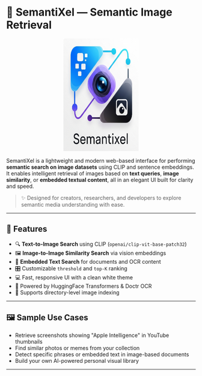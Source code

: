 # 📸 SemantiXel — Semantic Image Retrieval

<p align="center">
  <img src="assets/icon.png" alt="SemantiXel Logo" width="200px" height="300px"/>
</p>



SemantiXel is a lightweight and modern web-based interface for performing **semantic search on image datasets** using CLIP and sentence embeddings. It enables intelligent retrieval of images based on **text queries**, **image similarity**, or **embedded textual content**, all in an elegant UI built for clarity and speed.

> ✨ Designed for creators, researchers, and developers to explore semantic media understanding with ease.

---

## 🚀 Features

- 🔍 **Text-to-Image Search** using CLIP (`openai/clip-vit-base-patch32`)
- 🖼️ **Image-to-Image Similarity Search** via vision embeddings
- 📝 **Embedded Text Search** for documents and OCR content
- 🎛️ Customizable `threshold` and `top-K` ranking
- 💻 Fast, responsive UI with a clean white theme
- 🧠 Powered by HuggingFace Transformers & Doctr OCR
- 📂 Supports directory-level image indexing

---

## 🖼️ Sample Use Cases

- Retrieve screenshots showing "Apple Intelligence" in YouTube thumbnails
- Find similar photos or memes from your collection
- Detect specific phrases or embedded text in image-based documents
- Build your own AI-powered personal visual library

---


